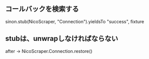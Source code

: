 ## コールバックを検索する

  sinon.stub(NicoScraper, "Connection").yieldsTo "success", fixture

## stubは、unwrapしなければならない

  after ->
    NicoScraper.Connection.restore()

